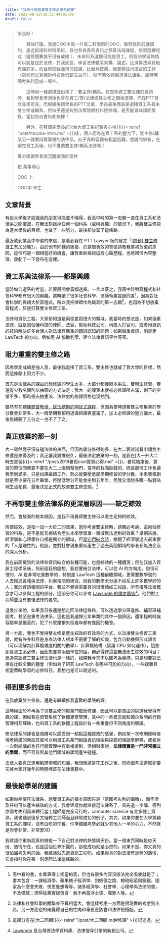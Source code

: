 ```yaml
---
title: "我為什麼放棄雙主修法律系的夢"
date: 2022-08-13T16:32:44+01:00
draft: false
---
```


> 學長好：
>
> 　　冒昧打擾，我是OOO中高一升高二科學班的OOO。雖然我目前就讀的，是近純理科的科學班，且也參與貴系資訊之芽算法班課程，修習競賽程式（儘管競賽幾乎沒有成績
），未來科系選擇可能是資工。但我的學習熱情可以說是在於法律，於我而言，學習法律體系架構、論述，比演算法與資結有趣許多。而目前依我淺薄的認識，比起科技業，我更嚮往司法官的工作（雖然司法官相對科技業低薪又血汗）。然而若依興趣選擇法律系，屆時若國考失利恐成一場空。
>
> 　　這時另一種選擇就出現了：雙主修/輔系。在查詢資工雙法律的資訊時，看到學長學測後也曾在資工/管/法律或雙主修之間做選擇，而在PTT發文尋求意見。而根據後續學長的PTT文章，學長最後應該是選擇資工系且未雙主修或輔系，但似乎還是有到法學院跟社科院修課。是否能冒昧請問學長，當初為何會如此抉擇？
>
> 　　另外，在拜讀完學長的[《台大資工系紀實與心得》]({{< relref "post/ntucsie-intro.md" >}})後，個人認為在資工系的壓力下，雙主修/輔系另一課業同樣繁重的法律系，似乎真的客觀有相當困難，想請問學長，在讀完資工系後，也不推薦雙主修/輔系法律嗎？
>
> 萬分感謝學長撥冗閱讀我的信件
>
> 祝 萬事順心
>
> OOO 上
>
> OOO中 學生

## 文章背景

有些大學後才認識我的朋友可能並不曉得，我高中時的第一志願一直在資工系和法律系之間擺盪，在無法割捨掉任何一個科系（或稱興趣）的情況下，我將雙主修視為進大學後的目標，也做了一些努力，最後卻放棄了這條路。

最近收到某高中學弟的來信，是看到我在 PTT Lawyer 板的發文「[[問題] 雙主修資工有加分嗎?](https://www.ptt.cc/bbs/Lawyer/M.1519523236.A.FEA.html)」，由於他有同樣的困擾，於是很勇敢的寄信請教我當初放棄的原因，這恰巧是一個相當好的機會，讓我重新檢視這段心路歷程，也將回信內容整理、改動了一下發布在這裡。

## 資工系與法律系——都是興趣

當時如何選系的考量，若要展開會篇幅過長。一言以蔽之，我高中時對寫程式和社會科學都有很大的興趣。當時讀了很多社會科學、律師執業實錄的書[^1]，因為對社會科學的興趣大於寫程式，所以我把律師作為職涯的第一志願[^2]，也因為不想放棄寫程式，於是打算雙主修資工系。

法律和資訊工程，大家都知道是兩個差距很大的領域，我當時的想法是，如果偏重法律，就是當個懂科技的律師、法官，幫助科技公司、科技人打官司，或者用資訊的技術解決許多台灣人對法律有嚴重的錯誤認知的問題；如果偏重資訊，則是走 LawTech 的方向，例如用 AI 協助判案、建立法律資訊平台等等。

## 阻力重重的雙主修之路

因為學測成績差強人意，最後我選擇了資工系，雙主修也就成了我大學的目標，然而這條路上阻力不少。

首先是法律系的課由於想修課的學生太多，大部分都僅限本系生、雙輔生修習，若還有少數名額則以抽籤的方式決定；我大一的課表本就被必修課所占滿，剩下的空堂不多，那時候去抽憲法、法律史的修課資格也沒抽到。

雖然有在聽[陳聰富教授，民法總則的開放式課程](http://ocw.aca.ntu.edu.tw/ntu-ocw/ocw/cou/103S112)，但因為當時想著雙主修畢業的學分數會非常多，大一兩學期我都用通識把課表塞滿了，加上必修課的壓力偏大，最後民總聽了三分之一也不了了之。

## 真正放棄的那一刻

大一雖然幾乎沒有碰法律的東西，但因為學分修得夠多，在大二要試試看申請雙主修還是來得及的；真正讓我猶豫很久，最後決定放棄的一刻，是我在[大一升大二時去實習]({{< relref "/post/2019暑假cool實習心得.md" >}})，暑假結束後，實習的單位問我要不要在大二上繼續幫他們，當時的我滿缺錢的，而且那份工作也讓我學到滿多，只是如果繼續工作，勢必就要壓低那學期修習的學分數，本來我規劃就是至少要花五年畢業，再壓低學分可能會拖到五年半，但我又很想多賺一點錢貼補生活花費，最後決定正式的放棄雙主修念頭。[^3]

## 不再想雙主修法律系的更深層原因——缺乏綜效

然而，會放棄的根本原因，是我不再覺得雙主修可以產生足夠的綜效。

所謂綜效，是指一加一大於二的效果，當你考慮雙主修時，請務必考慮，這兩個修習的科系，是不是能互相結合產生本來學習單一領域無法達到的效果？舉例來說，經濟學和心理學各自都是獨立的領域，但[當它們結合時](https://zh.wikipedia.org/zh-tw/%E8%A1%8C%E7%82%BA%E7%B6%93%E6%BF%9F%E5%AD%B8)，推翻了經濟學過去最重要的「人是理性的」假設，並對社會現象重新產生了過去兩個領域的學者都無法企及的深入分析。

我在前面提到的法律和資訊結合的各種可能，也是綜效的一種體現；但在我加入資訊工程學系後，照前面我的設想，我若要結合法律，可以往 AI 的方向走，但很可惜的，AI 是非常吃重數學的，特別是 LawTech 這種前瞻領域，更需要數學強的人去推進各種與法律、判案相關的研究，而我的數學天分遠不如系上許多數學好的人；至於資訊相關的平台，我並不覺得需要真的很懂諸如三段論、所有權等法律概念才可以參與工程的部分。這部分你可以參考 [Lawsnote 的徵才廣告](https://web.archive.org/web/20211020050643/https://www.cakeresume.com/companies/lawsnote/jobs/sr.software-engineer)[^4]，他們對工程師並沒有要懂法律的要求。

退幾步來說，如果我日後還是想走回法律這條路，可以透過學分班進修、補習班補國考，甚至是重考法律系，這也是我選擇三年畢業的其中一個原因，還年輕的時候容錯率是很高的，犯了什麼錯損失個幾年都有挽回的機會。

另一方面，我也不覺得雙主修是產生綜效的有效率的方式，以法律雙主修資工來說，就有許多科目是身為法律人根本不需要了解的知識，包含自動機與形式語言（可以理解為計算複雜度相關的數學）、計算機結構（談論 CPU 如何運作），這些卻是資工系必修，因此想要拿兩個學位的話，務必得修這些無法產生綜效的科目；反過來談資工雙主修法律也是一樣的，如果我今天不以國考為目標，只是想要對法律有比較全面的體會（例如為了研究 LawTech 有哪些可能的方向），一些複雜且相當費時學習的必修科目，我想也是可以跳過的。


## 得到更多的自由

在我放棄雙主修後，還是有繼續修我喜歡的學院的課。

這時候由於不再為了拚雙主修的畢業門檻而修課，因此可以更自由的挑選我覺得有趣的課，例如我在資管系修了軟體專案管理，其中的一些概念就和國企系開的行銷管理相互輝映，也和資工系的軟體工程設計有一些重疊但不同角度的解讀。

修法律系的課也是偶爾可以感受到一點點這種綜效的感覺，例如某一次修刑總時發現老師講的東西其實可以用資工系某門網路資訊檢索與探勘的理論來解釋，或者另一次刑總講的也在行銷管理中有重複提到，但相對來說，**法律確實是一門非常獨立的學問**，而不容易與其他門領域的學問產生碰撞。

法律人要真正運用到跨領域的知識，我想應該是在工作之後，然而國考這道檻卻要花掉大家好幾年的時間埋首在法律書籍中。

## 最後給學弟的建議

如果你熱情在法律系，想雙資工系的根本原因只是「當國考失利的備胎」，而不涉及任何可以產生綜效的方式，我會建議你就直接選法律系了。首先退一步講，等到你國考失利再來轉行當工程師是完全可行的，computer science 有太多線上資源，我也聽到很多文組轉工程師而且非常成功的例子。其次，如果你要在大學兼顧資工系的課程，沒有白吃的午餐，你準備國考勢必就少其他人一半的心力，不然就是你會非常、非常累XD

我建議你重新認真的檢視一下自己對法律的熱情與天份。當一個東西同時是你天份、熱情所在，也是這個世界所需的，那麼成功就是必然的。如果不是，你又真的很怕國考失利的話，我建議就先選資訊工程吧。如果你真的對法律有足夠的熱情，它會指引你在某一刻走回法律這條路的。


[^1]: 高中看的書，水準算得上相當的高，但也有很多內容沒辦法完全吸收就是了；書本包含：一課經濟學、蘋果橘子經濟學、到奴役之路、槍砲細菌與鋼鐵、國家為什麼會失敗、快思曼想等等，諸多經濟學、社會學、心理學與法律的書，不及備載；律師從業實錄包含：我不再當浮士德、噬罪人等。
[^2]: 法律和社會科學的關聯並不算相當大，會這樣考慮一方面是很現實的考慮到出路，另一方面也的確覺得自己的性向和專長應該會和法律很搭配。
[^3]: 這部分有在[大二回顧]({{< relref "/post/大二回顧.md#修課" >}})記述過。
[^4]: [Lawsnote](https://lawsnote.com/) 是台灣做法學資料庫、法律搜尋引擎的新創公司。